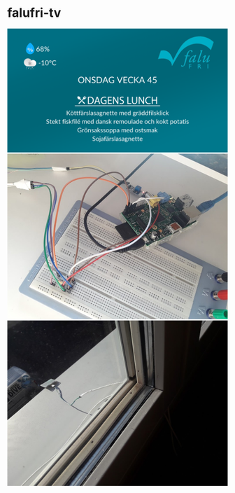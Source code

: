 # falufri-tv

!["Result displayed on TV"](image.png?raw=true "Result displayed on TV from Server")
!["Weather station"](readme/1.jpg?raw=true "Weather station")
!["Sensor wiring"](readme/2.jpg?raw=true "Sensor wiring")
